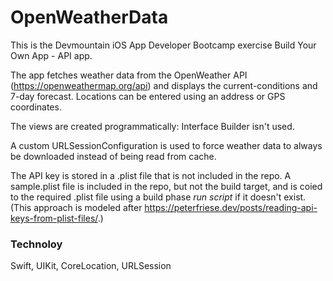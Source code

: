 # OpenWeatherData

This is the Devmountain iOS App Developer Bootcamp exercise Build Your Own App - API app.

The app fetches weather data from the OpenWeather API (https://openweathermap.org/api) and displays the current-conditions and 7-day forecast. Locations can be entered using an address or GPS coordinates.

The views are created programmatically: Interface Builder isn't used.

A custom URLSessionConfiguration is used to force weather data to always be downloaded instead of being read from cache.

The API key is stored in a .plist file that is not included in the repo. A sample.plist file is included in the repo, but not the build target, and is coied to the required .plist file using a build phase _run script_ if it doesn't exist. (This approach is modeled after https://peterfriese.dev/posts/reading-api-keys-from-plist-files/.)

### Technoloy

Swift, UIKit, CoreLocation, URLSession
